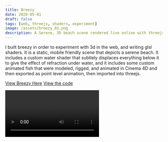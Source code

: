 ```yaml
---
title: Breezy
date: 2020-05-01
draft: false
tags: [web, threejs, shaders, experiment]
image: /assets/breezy_01.png
description: A Serene, 3D beach scene rendered live online with threejs.
---
```


I built breezy in order to experiment with 3d in the web, and writing glsl
shaders. It is a static, mobile friendly scene that depicts a serene beach. It
includes a custom water shader that subtlely displaces everything below it to
give the effect of refraction under water, and it includes some custom animated
fish that were modeled, rigged, and animated in Cinema 4D and then exported as
point level animation, then imported into threejs.

[View Breezy Here](https://cly.li/live/breezy)
[View the code](https://github.com/claytercek/Breezy)

![video](/assets/breezy.mp4)
